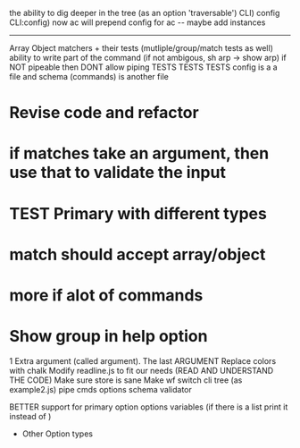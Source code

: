 
the ability to dig deeper in the tree (as an option 'traversable')
    CLI) config
    CLI:config) now ac will prepend config for ac
        -- maybe add instances

--------------


Array Object matchers + their tests (mutliple/group/match tests as well)
ability to write part of the command (if not ambigous, sh arp -> show arp)
if NOT pipeable then DONT allow piping
TESTS TESTS TESTS
config is a a file and schema (commands) is another file
# Revise code and refactor
# if matches take an argument, then use that to validate the input
# TEST Primary with different types
# match should accept array/object
# more if alot of commands
# Show group in help option
1 Extra argument (called argument). The last ARGUMENT
Replace colors with chalk
Modify readline.js to fit our needs (READ AND UNDERSTAND THE CODE)
Make sure store is sane
Make wf switch cli tree (as example2.js)
pipe cmds options
schema validator

BETTER support for primary option options variables (if there is a list print it instead of <value>)


- Other Option types
